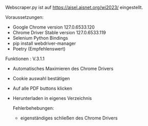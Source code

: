 Webscraper.py ist auf https://aisel.aisnet.org/wi2023/ eingestellt.

Voraussetzungen:
- Google Chrome version 127.0.6533.120
- Chrome Driver Stable version 127.0.6533.119
- Selenium Python Bindings
- pip install webdriver-manager
- Poetry (Empfehlenswert)

Funktionen :  V.3.1.1
- Automatisches Maximieren des Chrome Drivers
- Cookie auswahl bestätigen
- Auf alle PDF buttons klicken
- Herunterladen in eigenes Verzeichnis

  Fehlerbehebungen:
  - eigenständiges schließen des Chrome Drivers
